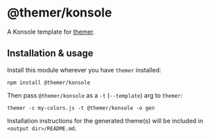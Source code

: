 # @themer/konsole

A Konsole template for [themer](https://github.com/mjswensen/themer).

## Installation & usage

Install this module wherever you have `themer` installed:

    npm install @themer/konsole

Then pass `@themer/konsole` as a `-t` (`--template`) arg to `themer`:

    themer -c my-colors.js -t @themer/konsole -o gen

Installation instructions for the generated theme(s) will be included in `<output dir>/README.md`.
